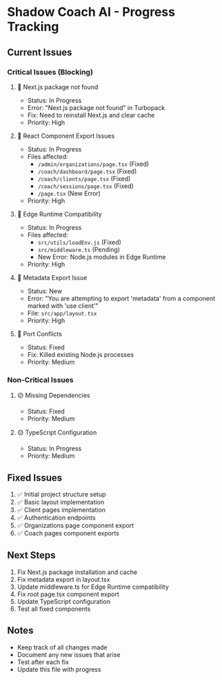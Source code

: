 # Shadow Coach AI - Progress Tracking

## Current Issues

### Critical Issues (Blocking)
1. 🔴 Next.js package not found
   - Status: In Progress
   - Error: "Next.js package not found" in Turbopack
   - Fix: Need to reinstall Next.js and clear cache
   - Priority: High

2. 🔴 React Component Export Issues
   - Status: In Progress
   - Files affected:
     - `/admin/organizations/page.tsx` (Fixed)
     - `/coach/dashboard/page.tsx` (Fixed)
     - `/coach/clients/page.tsx` (Fixed)
     - `/coach/sessions/page.tsx` (Fixed)
     - `/page.tsx` (New Error)
   - Priority: High

3. 🔴 Edge Runtime Compatibility
   - Status: In Progress
   - Files affected:
     - `src/utils/loadEnv.js` (Fixed)
     - `src/middleware.ts` (Pending)
     - New Error: Node.js modules in Edge Runtime
   - Priority: High

4. 🔴 Metadata Export Issue
   - Status: New
   - Error: "You are attempting to export 'metadata' from a component marked with 'use client'"
   - File: `src/app/layout.tsx`
   - Priority: High

5. 🔴 Port Conflicts
   - Status: Fixed
   - Fix: Killed existing Node.js processes
   - Priority: Medium

### Non-Critical Issues
1. 🟡 Missing Dependencies
   - Status: Fixed
   - Priority: Medium

2. 🟡 TypeScript Configuration
   - Status: In Progress
   - Priority: Medium

## Fixed Issues
1. ✅ Initial project structure setup
2. ✅ Basic layout implementation
3. ✅ Client pages implementation
4. ✅ Authentication endpoints
5. ✅ Organizations page component export
6. ✅ Coach pages component exports

## Next Steps
1. Fix Next.js package installation and cache
2. Fix metadata export in layout.tsx
3. Update middleware.ts for Edge Runtime compatibility
4. Fix root page.tsx component export
5. Update TypeScript configuration
6. Test all fixed components

## Notes
- Keep track of all changes made
- Document any new issues that arise
- Test after each fix
- Update this file with progress 